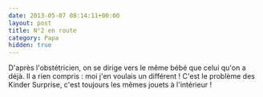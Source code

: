```yaml
---
date: 2013-05-07 08:14:11+00:00
layout: post
title: N°2 en route
category: Papa
hidden: true
---
```


D'après l'obstétricien, on se dirige vers le même bébé que celui qu'on a déjà. Il a rien compris : moi j'en voulais un différent ! C'est le problème des Kinder Surprise, c'est toujours les mêmes jouets à l'intérieur !
